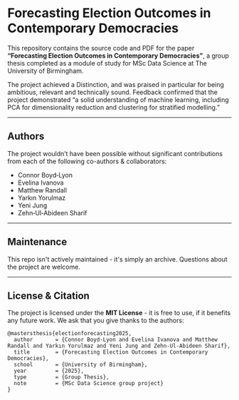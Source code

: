 # Forecasting Election Outcomes in Contemporary Democracies

This repository contains the source code and PDF for the paper **“Forecasting Election Outcomes in Contemporary Democracies”**, a group thesis completed as a module of study for MSc Data Science at The University of Birmingham. 

The project achieved a Distinction, and was praised in particular for being ambitious, relevant and technically sound. Feedback confirmed that the project demonstrated “a solid understanding of machine learning, including PCA for dimensionality reduction and clustering for stratified modelling.”

---
## Authors

The project wouldn’t have been possible without significant contributions from each of the following co-authors & collaborators:

- Connor Boyd‑Lyon  
- Evelina Ivanova  
- Matthew Randall  
- Yarkın Yorulmaz  
- Yeni Jung  
- Zehn‑Ul‑Abideen Sharif

---
## Maintenance
This repo isn't actively maintained - it's simply an archive. Questions about the project are welcome.


---
## License & Citation
The project is licensed under the **MIT License** - it is free to use, if it benefits any future work. We ask that you give thanks to the authors:

```
@mastersthesis{electionforecasting2025,
  author       = {Connor Boyd-Lyon and Evelina Ivanova and Matthew Randall and Yarkın Yorulmaz and Yeni Jung and Zehn-Ul-Abideen Sharif},
  title        = {Forecasting Election Outcomes in Contemporary Democracies},
  school       = {University of Birmingham},
  year         = {2025},
  type         = {Group Thesis},
  note         = {MSc Data Science group project}
}
```


